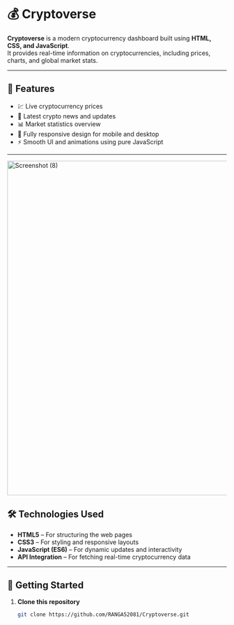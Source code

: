 # 💰 Cryptoverse

**Cryptoverse** is a modern cryptocurrency dashboard built using **HTML, CSS, and JavaScript**.  
It provides real-time information on cryptocurrencies, including prices, charts, and global market stats.

---

## 🌟 Features
- 💹 Live cryptocurrency prices  
- 📰 Latest crypto news and updates  
- 📊 Market statistics overview  
- 📱 Fully responsive design for mobile and desktop  
- ⚡ Smooth UI and animations using pure JavaScript  

---
<img width="1366" height="768" alt="Screenshot (8)" src="https://github.com/user-attachments/assets/d7e0d78c-1b77-4f97-b05c-a8b19bd466e7" />

## 🛠️ Technologies Used
- **HTML5** – For structuring the web pages  
- **CSS3** – For styling and responsive layouts  
- **JavaScript (ES6)** – For dynamic updates and interactivity  
- **API Integration** – For fetching real-time cryptocurrency data  

---

## 🚀 Getting Started

1. **Clone this repository**
   ```bash
   git clone https://github.com/RANGA52081/Cryptoverse.git
